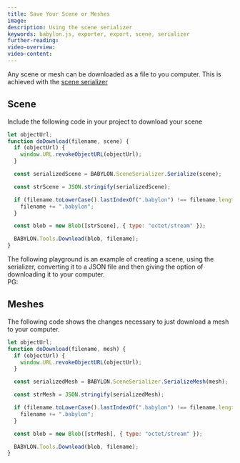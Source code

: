 ```yaml
---
title: Save Your Scene or Meshes
image:
description: Using the scene serializer
keywords: babylon.js, exporter, export, scene, serializer
further-reading:
video-overview:
video-content:
---
```


Any scene or mesh can be downloaded as a file to you computer. This is achieved with the [scene serializer](/typedoc/classes/babylon.sceneserializer)

## Scene

Include the following code in your project to download your scene

```javascript
let objectUrl;
function doDownload(filename, scene) {
  if (objectUrl) {
    window.URL.revokeObjectURL(objectUrl);
  }

  const serializedScene = BABYLON.SceneSerializer.Serialize(scene);

  const strScene = JSON.stringify(serializedScene);

  if (filename.toLowerCase().lastIndexOf(".babylon") !== filename.length - 8 || filename.length < 9) {
    filename += ".babylon";
  }

  const blob = new Blob([strScene], { type: "octet/stream" });

  BABYLON.Tools.Download(blob, filename);
}
```

The following playground is an example of creating a scene, using the serializer, converting it to a JSON file and then giving the option of downloading it to your computer.  
PG: <Playground id="#1AGCWP#1" title="Save Scene" description="Example of saving a scene." image="/img/playgroundsAndNMEs/pg-1AGCWP-1.png"/>

## Meshes

The following code shows the changes necessary to just download a mesh to your computer.

```javascript
let objectUrl;
function doDownload(filename, mesh) {
  if (objectUrl) {
    window.URL.revokeObjectURL(objectUrl);
  }

  const serializedMesh = BABYLON.SceneSerializer.SerializeMesh(mesh);

  const strMesh = JSON.stringify(serializedMesh);

  if (filename.toLowerCase().lastIndexOf(".babylon") !== filename.length - 8 || filename.length < 9) {
    filename += ".babylon";
  }

  const blob = new Blob([strMesh], { type: "octet/stream" });

  BABYLON.Tools.Download(blob, filename);
}
```

